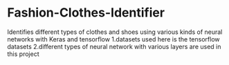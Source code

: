# Fashion-Clothes-Identifier
Identifies different types of clothes and shoes using various kinds of neural networks with Keras and tensorflow
  1.datasets used here is the tensorflow datasets
  2.different types of neural network with various layers are used in this project
